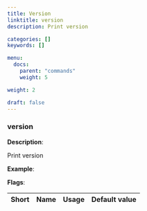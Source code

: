 ```yaml
---
title: Version
linktitle: version
description: Print version

categories: []
keywords: []

menu:
  docs:
    parent: "commands"
    weight: 5

weight: 2

draft: false
---
```


### version

**Description**:

Print version

**Example**:



**Flags**:

| Short | Name | Usage | Default value |
| ----- | ---- | ----- | ------------- |



